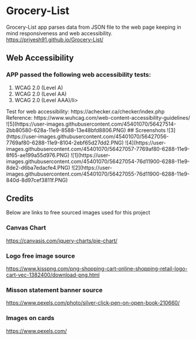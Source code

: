 # Grocery-List
Grocery-List app parses data from JSON file to the web page keeping in mind responsiveness and web accessibility.
https://priyesh91.github.io/Grocery-List/

## Web Accessibility
### APP passed the following web accessibility tests:
<ol>
<li>WCAG 2.0 (Level A)</li>
<li>WCAG 2.0 (Level AA)</li>
<li>WCAG 2.0 (Level AAA)/li>
</ol>
Test for web accessibility: https://achecker.ca/checker/index.php 
<br/>
Reference: https://www.wuhcag.com/web-content-accessibility-guidelines/ 
<br/>
![5](https://user-images.githubusercontent.com/45401070/56427514-2bb80580-628a-11e9-8588-13e48bfd8806.PNG)
## Screenshots
![3](https://user-images.githubusercontent.com/45401070/56427056-7769af80-6288-11e9-8104-2ebf65d27dd2.PNG)
![4](https://user-images.githubusercontent.com/45401070/56427057-7769af80-6288-11e9-8f65-ae199a55d976.PNG)
![1](https://user-images.githubusercontent.com/45401070/56427054-76d11900-6288-11e9-8de2-d6ba7edacfe4.PNG)
![2](https://user-images.githubusercontent.com/45401070/56427055-76d11900-6288-11e9-840d-8d97cef3811f.PNG)

## Credits
Below are links to free sourced images used for this project
### Canvas Chart
https://canvasjs.com/jquery-charts/pie-chart/
### Logo free image source
https://www.kisspng.com/png-shopping-cart-online-shopping-retail-logo-cart-vec-1382400/download-png.html
### Misson statement banner source
https://www.pexels.com/photo/silver-click-pen-on-open-book-210660/
### Images on cards
https://www.pexels.com/

